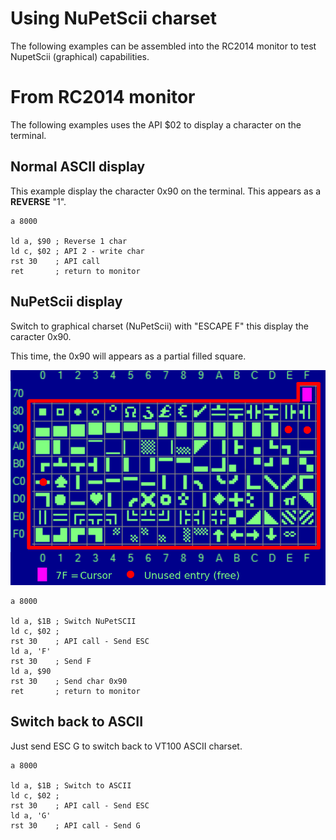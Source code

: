 # Using NuPetScii charset

The following examples can be assembled into the RC2014 monitor to test NupetScii (graphical) capabilities.

# From RC2014 monitor

The following examples uses the API $02 to display a character on the terminal.

## Normal ASCII display

This example display the character 0x90 on the terminal. This appears as a __REVERSE__ "1".

```
a 8000

ld a, $90 ; Reverse 1 char
ld c, $02 ; API 2 - write char
rst 30    ; API call
ret       ; return to monitor
```

## NuPetScii display

Switch to graphical charset (NuPetScii) with "ESCAPE F" this display the caracter 0x90.

This time, the 0x90 will appears as a partial filled square.

![NupetSCII charset](../nupetscii-font/nupet-ascii-reduced.png)

```
a 8000

ld a, $1B ; Switch NuPetSCII
ld c, $02 ;
rst 30    ; API call - Send ESC
ld a, 'F'
rst 30    ; Send F
ld a, $90
rst 30    ; Send char 0x90
ret       ; return to monitor
```

## Switch back to ASCII

Just send ESC G to switch back to VT100 ASCII charset.

```
a 8000

ld a, $1B ; Switch to ASCII
ld c, $02 ;
rst 30    ; API call - Send ESC
ld a, 'G'
rst 30    ; API call - Send G
```
